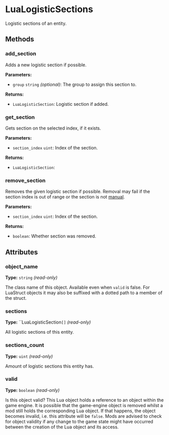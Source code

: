 # LuaLogisticSections

Logistic sections of an entity.

## Methods

### add_section

Adds a new logistic section if possible.

**Parameters:**

- `group` `string` _(optional)_: The group to assign this section to.

**Returns:**

- `LuaLogisticSection`: Logistic section if added.

### get_section

Gets section on the selected index, if it exists.

**Parameters:**

- `section_index` `uint`: Index of the section.

**Returns:**

- `LuaLogisticSection`: 

### remove_section

Removes the given logistic section if possible. Removal may fail if the section index is out of range or the section is not [manual](runtime:LuaLogisticSection::is_manual).

**Parameters:**

- `section_index` `uint`: Index of the section.

**Returns:**

- `boolean`: Whether section was removed.

## Attributes

### object_name

**Type:** `string` _(read-only)_

The class name of this object. Available even when `valid` is false. For LuaStruct objects it may also be suffixed with a dotted path to a member of the struct.

### sections

**Type:** ``LuaLogisticSection`[]` _(read-only)_

All logistic sections of this entity.

### sections_count

**Type:** `uint` _(read-only)_

Amount of logistic sections this entity has.

### valid

**Type:** `boolean` _(read-only)_

Is this object valid? This Lua object holds a reference to an object within the game engine. It is possible that the game-engine object is removed whilst a mod still holds the corresponding Lua object. If that happens, the object becomes invalid, i.e. this attribute will be `false`. Mods are advised to check for object validity if any change to the game state might have occurred between the creation of the Lua object and its access.

